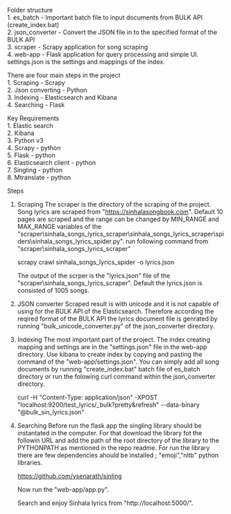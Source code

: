 Folder structure <br>
    1. es_batch - Important batch file to input documents from BULK API (create_index.bat) <br>
    2. json_converter - Convert the JSON file in to the specified format of the BULK API <br>
    3. scraper - Scrapy application for song scraping <br>
    4. web-app - Flask application for query processing and simple UI. 
    settings.json is the settings and mappings of the index.

There are four main steps in the project <br>
    1. Scraping - Scrapy <br>
    2. Json converting - Python <br>
    3. Indexing - Elasticsearch and Kibana <br> 
    4. Searching - Flask <br>

Key Requirements <br>
    1. Elastic search <br>
    2. Kibana <br>
    3. Python v3 <br>
    4. Scrapy - python <br> 
    5. Flask - python <br>
    6. Elasticsearch client - python <br>
    7. Singling - python <br>
    8. Mtranslate - python <br>

Steps
1) Scraping
    The scraper is the directory of the scraping of the project. Song lyrics are scraped from "https://sinhalasongbook.com". Default 10 pages are scraped and the range can be changed by MIN_RANGE and MAX_RANGE variables of the  "scraper\sinhala_songs_lyrics_scraper\sinhala_songs_lyrics_scraper\spiders\sinhala_songs_lyrics_spider.py".
    run following command from "scraper\sinhala_songs_lyrics_scraper" 
    
    scrapy crawl sinhala_songs_lyrics_spider  -o lyrics.json
    
    The output of the scrper is the "lyrics.json" file of the "scraper\sinhala_songs_lyrics_scraper". Default the lyrics.json is consisted of 1005 songs.

2) JSON converter
    Scraped result is with unicode and it is not capable of using for the BULK API of the Elasticsearch. Therefore according the reqired format of the BULK API the lyrics document file is genrated by running "bulk_unicode_converter.py" of the json_converter directory.

3) Indexing
    The most important part of the project. The index creating mapping and settings are in the "settings.json" file in the web-app directory. Use kibana to create index by copying and pasting the command of the "web-app/settings.json". You can simply add all song documents by running "create_index.bat" batch file of es_batch directory or run the folowing curl command within the json_converter directory.

    curl -H "Content-Type: application/json" -XPOST "localhost:9200/test_lyrics/_bulk?pretty&refresh" --data-binary "@bulk_sin_lyrics.json"

4) Searching
    Before run the flask app the singling library should be instantated in the computer. For that download the library fot the followin URL and add the path of the root directory of the library to the PYTHONPATH as mentioned in the repo readme. For run the library there are few dependencies ahould be installed ; "emoji","nltb" python libraries.
    
    https://github.com/ysenarath/sinling

    Now run the "web-app/app.py".

    Search and enjoy Sinhala lyrics from "http://localhost:5000/".
